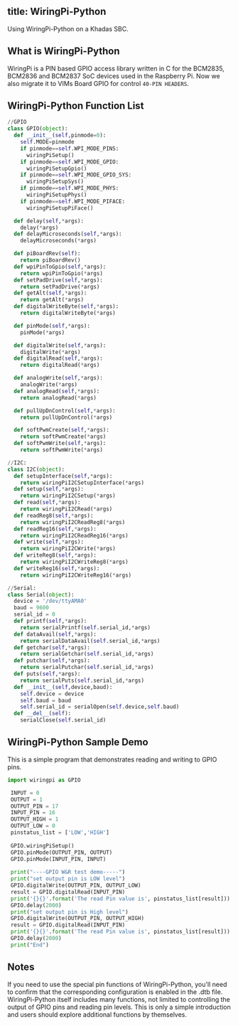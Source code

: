 title: WiringPi-Python
---

Using WiringPi-Python on a Khadas SBC.

## What is WiringPi-Python 
WiringPi is a PIN based GPIO access library written in C for the BCM2835, BCM2836 and BCM2837 SoC devices used in the Raspberry Pi. Now we also migrate it to VIMs Board GPIO for control `40-PIN HEADERS`.

## WiringPi-Python Function List
```python
//GPIO
class GPIO(object):
  def __init__(self,pinmode=0):
    self.MODE=pinmode
    if pinmode==self.WPI_MODE_PINS:
      wiringPiSetup()
    if pinmode==self.WPI_MODE_GPIO:
      wiringPiSetupGpio()
    if pinmode==self.WPI_MODE_GPIO_SYS:
      wiringPiSetupSys()
    if pinmode==self.WPI_MODE_PHYS:
      wiringPiSetupPhys()
	if pinmode==self.WPI_MODE_PIFACE:
      wiringPiSetupPiFace()

  def delay(self,*args):
    delay(*args)
  def delayMicroseconds(self,*args):
    delayMicroseconds(*args)

  def piBoardRev(self):
    return piBoardRev()
  def wpiPinToGpio(self,*args):
    return wpiPinToGpio(*args)
  def setPadDrive(self,*args):
    return setPadDrive(*args)
  def getAlt(self,*args):
    return getAlt(*args)
  def digitalWriteByte(self,*args):
    return digitalWriteByte(*args)

  def pinMode(self,*args):
    pinMode(*args)

  def digitalWrite(self,*args):
    digitalWrite(*args)
  def digitalRead(self,*args):
    return digitalRead(*args)

  def analogWrite(self,*args):
    analogWrite(*args)
  def analogRead(self,*args):
    return analogRead(*args)

  def pullUpDnControl(self,*args):
    return pullUpDnControl(*args)

  def softPwmCreate(self,*args):
    return softPwmCreate(*args)
  def softPwmWrite(self,*args):
    return softPwmWrite(*args)

//I2C:
class I2C(object):
  def setupInterface(self,*args):
  	return wiringPiI2CSetupInterface(*args)
  def setup(self,*args):
    return wiringPiI2CSetup(*args)
  def read(self,*args):
    return wiringPiI2CRead(*args)
  def readReg8(self,*args):
    return wiringPiI2CReadReg8(*args)
  def readReg16(self,*args):
    return wiringPiI2CReadReg16(*args)
  def write(self,*args):
    return wiringPiI2CWrite(*args)
  def writeReg8(self,*args):
    return wiringPiI2CWriteReg8(*args)
  def writeReg16(self,*args):
    return wiringPiI2CWriteReg16(*args)

//Serial:
class Serial(object):
  device = '/dev/ttyAMA0'
  baud = 9600
  serial_id = 0
  def printf(self,*args):
    return serialPrintf(self.serial_id,*args)
  def dataAvail(self,*args):
    return serialDataAvail(self.serial_id,*args)
  def getchar(self,*args):
    return serialGetchar(self.serial_id,*args)
  def putchar(self,*args):
    return serialPutchar(self.serial_id,*args)
  def puts(self,*args):
    return serialPuts(self.serial_id,*args)
  def __init__(self,device,baud):
    self.device = device
    self.baud = baud
    self.serial_id = serialOpen(self.device,self.baud)
  def __del__(self):
    serialClose(self.serial_id)

```

## WiringPi-Python Sample Demo 

This is a simple program that demonstrates reading and writing to GPIO pins.

```python
import wiringpi as GPIO

 INPUT = 0
 OUTPUT = 1
 OUTPUT_PIN = 17
 INPUT_PIN = 16
 OUTPUT_HIGH = 1
 OUTPUT_LOW = 0
 pinstatus_list = ['LOW','HIGH']
 
 GPIO.wiringPiSetup()
 GPIO.pinMode(OUTPUT_PIN, OUTPUT)
 GPIO.pinMode(INPUT_PIN, INPUT)
 
 print("----GPIO W&R test demo-----")
 print("set output pin is LOW level")
 GPIO.digitalWrite(OUTPUT_PIN, OUTPUT_LOW)
 result = GPIO.digitalRead(INPUT_PIN)
 print('{}{}'.format('The read Pin value is', pinstatus_list[result]))
 GPIO.delay(2000)
 print("set output pin is High level")
 GPIO.digitalWrite(OUTPUT_PIN, OUTPUT_HIGH)
 result = GPIO.digitalRead(INPUT_PIN)
 print('{}{}'.format('The read Pin value is', pinstatus_list[result]))
 GPIO.delay(2000)
 print("End")
```

## Notes
If you need to use the special pin functions of WiringPi-Python, you'll need to confirm that the corresponding configuration is enabled in the .dtb file.
WiringPi-Python itself includes many functions, not limited to controlling the output of GPIO pins and reading pin levels.
This is only a simple introduction and users should explore additional functions by themselves.
